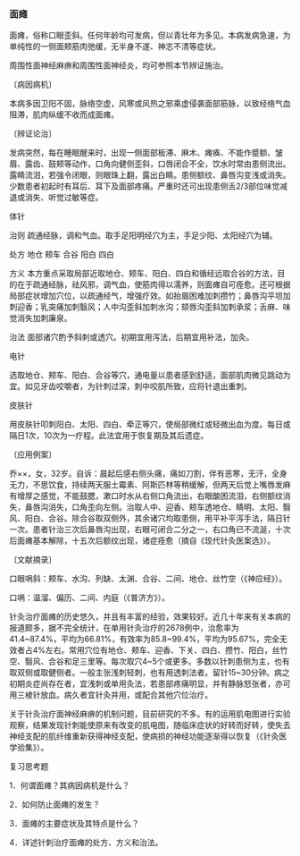 ### 面瘫

面瘫，俗称口眼歪斜。任何年龄均可发病，但以青壮年为多见。本病发病急速，为单纯性的一侧面颊筋肉弛缓，无半身不遂、神志不清等症状。

周围性面神经麻痹和周围性面神经炎，均可参照本节辨证施治。

〔病因病机〕

本病多因卫阳不固，脉络空虚，风寒或风热之邪乘虚侵袭面部筋脉，以致经络气血阻滞，肌肉纵缓不收而成面瘫。

〔辨证论治〕

发病突然，每在睡眠醒来时，出现一侧面部板滞、麻木、瘫痪、不能作蹙额、皱眉、露齿、鼓颊等动作，口角向健侧歪斜，口唇闭合不全，饮水时常由患侧流出。露睛流泪，若强令闭眼，则眼珠上翻，露出白睛。患侧额纹、鼻唇沟变浅或消失。少数患者初起时有耳后、耳下及面部疼痛。严重时还可出现患侧舌2/3部位味觉减退或消失、听觉过敏等症。

体针

治则  疏通经脉，调和气血。取手足阳明经穴为主，手足少阳、太阳经穴为辅。

处方  地仓  颊车  合谷  阳白  四白

方义  本方重点采取局部近取地仓、颊车、阳白、四白和循经远取合谷的方法，目的在于疏通经脉，祛风邪，调气血，使筋肉得以濡养，则面瘫自可痊愈。还可根据局部症状增加穴位，以疏通经气，增强疗效。如抬眉困难加刺攒竹；鼻唇沟平坦加刺迎香；乳突痛加刺翳风；人中沟歪斜加刺水沟；颏唇沟歪斜加刺承浆；舌麻、味觉消失加刺廉泉。

治法  面部诸穴酌予斜刺或透穴。初期宜用泻法，后期宜用补法，加灸。

电针

选取地仓、颊车、阳白、合谷等穴，通电量以患者感到舒适，面部肌肉微见跳动为宜。如见牙齿咬嚼者，为针刺过深，刺中咬肌所致，应将针退出重刺。

皮肤针

用皮肤针叩刺阳白、太阳、四白、牵正等穴，使局部微红或轻微出血为度。每日或隔日1次，10次为一疗程。此法宜用于恢复期及其后遗症。

〔应用例案〕

乔××，女，32岁。自诉：晨起后感右侧头痛，痛如刀割，伴有恶寒，无汗，全身无力，不思饮食，持续两天服土霉素、阿斯匹林等稍缓解，但两天后觉上嘴唇发麻有增厚之感觉，不能鼓腮，漱口时水从右侧口角流出，右眼酸困流泪，右侧额纹消失，鼻唇沟消失，口角歪向左侧。治取人中、迎香、颊车透地仓、睛明、太阳、翳风、阳白、合谷。除合谷取双侧外，其余诸穴均取患侧，用平补平泻手法，隔日针一次。患者针治三次后鼻唇沟出现，右眼可闭合二分之一，右口角已不流涎，十次后面瘫基本解除，十五次后额纹出现，诸症痊愈（摘自《现代针灸医案选》）。

〔文献摘录〕

口眼㖞斜：颊车、水沟、列缺、太渊、合谷、二间、地仓、丝竹空（《神应经》）。

口㖞：温溜、偏历、二间、内庭（《普济方》）。

针灸治疗面瘫的历史悠久，并且有丰富的经验，效果较好。近几十年来有关本病的报道颇多，据不完全统计，在单用针灸治疗的2678例中，治愈率为41.4~87.4%，平均为66.81%，有效率为85.8~99.4%，平均为95.67%，完全无效者占4%左右。常用穴位有地仓、颊车、迎香、下关、四白、攒竹、阳白，丝竹空、翳风、合谷和足三里等。每次取穴4~5个或更多。多数以针刺患侧为主，也有取双侧或取健侧者。一般主张浅刺轻刺，也有用透刺法者。留针15~30分钟。病之初期炎症尚存在者，宜浅刺或单用灸法，若患部疼痛明显，并有静脉怒张者，亦可用三棱针放血。病久者宜针灸并用，或配合其他穴位治疗。

关于针灸治疗面神经麻痹的机制问题，目前研究的不多。有的运用肌电图进行实验观察，结果发现针刺能使原来有改变的肌电图，随临床症状的好转而好转，使失去神经支配的肌纤维重新获得神经支配，使病损的神经功能逐渐得以恢复（《针灸医学验集》）。

复习思考题

1．何谓面瘫？其病因病机是什么？

2．如何防止面瘫的发生？

3．面瘫的主要症状及其特点是什么？

4．详述针刺治疗面瘫的处方、方义和治法。

 
